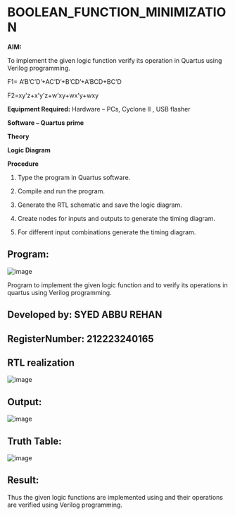 # BOOLEAN_FUNCTION_MINIMIZATION

**AIM:**

To implement the given logic function verify its operation in Quartus using Verilog programming.

F1= A’B’C’D’+AC’D’+B’CD’+A’BCD+BC’D 

F2=xy’z+x’y’z+w’xy+wx’y+wxy

**Equipment Required:**
Hardware – PCs, Cyclone II , USB flasher

**Software – Quartus prime**

**Theory**

**Logic Diagram**

**Procedure**

1.	Type the program in Quartus software.

2.	Compile and run the program.

3.	Generate the RTL schematic and save the logic diagram.

4.	Create nodes for inputs and outputs to generate the timing diagram.

5.	For different input combinations generate the timing diagram.
	
## Program:
![image](https://github.com/Abburehan/BOOLEAN_FUNCTION_MINIMIZATION/assets/138849336/5db0721b-660a-482f-b7c6-cc9890ea1d95)

Program to implement the given logic function and to verify its operations in quartus using Verilog programming. 

## Developed by: SYED ABBU REHAN
## RegisterNumber: 212223240165

## RTL realization
![image](https://github.com/Abburehan/BOOLEAN_FUNCTION_MINIMIZATION/assets/138849336/633d110c-77fb-4945-84e3-39ed456114f3)

## Output:
![image](https://github.com/Abburehan/BOOLEAN_FUNCTION_MINIMIZATION/assets/138849336/faf75bbd-378d-4ae1-9cd0-90db96a2e84c)

## Truth Table:
![image](https://github.com/Abburehan/BOOLEAN_FUNCTION_MINIMIZATION/assets/138849336/bcd4b974-f4d6-485f-8fb1-f8a6ed87dec1)

## Result:
Thus the given logic functions are implemented using and their operations are verified using Verilog programming.
